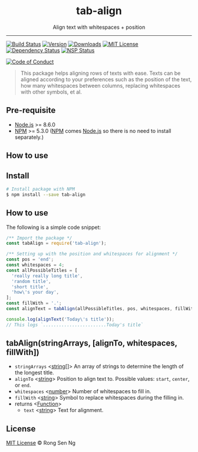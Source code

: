 <div align="center" style="text-align: center;">
  <h1 style="border-bottom: none;">tab-align</h1>

  <p>Align text with whitespaces + position</p>
</div>

<hr />

[![Build Status][travis-badge]][travis-url]
[![Version][version-badge]][version-url]
[![Downloads][downloads-badge]][downloads-url]
[![MIT License][mit-license-badge]][mit-license-url]
[![Dependency Status][daviddm-badge]][daviddm-url]
[![NSP Status][nsp-badge]][nsp-url]

[![Code of Conduct][coc-badge]][coc-url]

> This package helps aligning rows of texts with ease. Texts can be aligned according to your preferences such as the position of the text, how many whitespaces between columns, replacing whitespaces with other symbols, et al.

## Pre-requisite

- [Node.js][node-js-url] >= 8.6.0
- [NPM][npm-url] >= 5.3.0 ([NPM][npm-url] comes [Node.js][node-js-url] so there is no need to install separately.)

## How to use

## Install

```bash
# Install package with NPM
$ npm install --save tab-align
```

## How to use

The following is a simple code snippet:

```js
/** Import the package */
const tabAlign = require('tab-align');

/** Setting up with the position and whitespaces for alignment */
const pos = 'end';
const whitespaces = 4;
const allPossibleTitles = [
  'really really long title',
  'random title',
  'short title',
  'how\'s your day',
];
const fillWith = '.';
const alignText = tabAlign(allPossibleTitles, pos, whitespaces, fillWith);

console.log(alignText('Today\'s title'));
// This logs `........................Today's title`
```

## tabAlign(stringArrays, [alignTo, whitespaces, fillWith])

- `stringArrays` <[string][string-mdn-url][]> An array of strings to determine the length of the longest title.
- `alignTo` <[string][string-mdn-url]> Position to align text to. Possible values: `start`, `center`, or `end`.
- `whitespaces` <[number][number-mdn-url]> Number of whitespaces to fill in.
- `fillWith` <[string][string-mdn-url]> Symbol to replace whitespaces during the filling in.
- returns <[Function][function-mdn-url]>
  - `text` <[string][string-mdn-url]> Text for alignment.

## License

[MIT License](http://motss.mit-license.org/) © Rong Sen Ng

[node-js-url]: https://nodejs.org
[npm-url]: https://www.npmjs.com
[string-mdn-url]: https://developer.mozilla.org/en-US/docs/Web/JavaScript/Reference/Global_Objects/String
[number-mdn-url]: https://developer.mozilla.org/en-US/docs/Web/JavaScript/Reference/Global_Objects/Number
[function-mdn-url]: https://developer.mozilla.org/en-US/docs/Web/JavaScript/Reference/Global_Objects/Function

[travis-badge]: https://img.shields.io/travis/rust-lang/rust.svg?style=flat-square
[version-badge]: https://img.shields.io/npm/v/tab-align.svg?style=flat-square
[downloads-badge]: https://img.shields.io/npm/dm/tab-align.svg?style=flat-square
[mit-license-badge]: https://img.shields.io/github/license/mashape/apistatus.svg?style=flat-square
[nsp-badge]: https://nodesecurity.io/orgs/motss/projects/92a9a3b3-c0c8-4172-917d-f1c7e0d5ef9f/badge
[daviddm-badge]: https://img.shields.io/david/expressjs/express.svg?style=flat-square
[coc-badge]: https://img.shields.io/badge/code%20of-conduct-ff69b4.svg?style=flat-square

[travis-url]: https://travis-ci.org/motss/tab-align
[version-url]: https://www.npmjs.com/package/tab-align
[downloads-url]: http://www.npmtrends.com/tab-align
[mit-license-url]: https://github.com/motss/tab-align/blob/master/LICENSE
[daviddm-url]: https://david-dm.org/motss/tab-align
[nsp-url]: https://nodesecurity.io/orgs/motss/projects/06f08484-528d-44c7-8280-053df7a2367d
[coc-url]: https://github.com/motss/tab-align/blob/master/CODE_OF_CONDUCT.md
